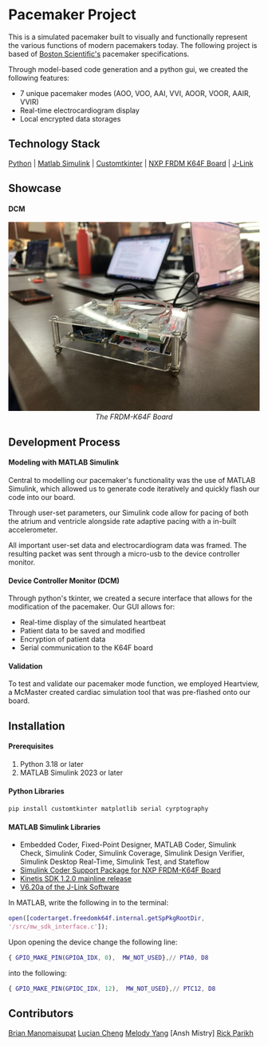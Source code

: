 # Pacemaker Project
This is a simulated pacemaker built to visually and functionally represent the various functions of modern pacemakers today. The following project is based of [Boston Scientific's](https://www.bostonscientific.com/en-US/Home.html) pacemaker specifications. 

Through model-based code generation and a python gui, we created the following features:
- 7 unique pacemaker modes (AOO, VOO, AAI, VVI, AOOR, VOOR, AAIR, VVIR)
- Real-time electrocardiogram display
- Local encrypted data storages     

## Technology Stack
[Python](https://www.python.org/) | [Matlab Simulink](https://www.mathworks.com/products/simulink.html) | [Customtkinter](https://customtkinter.tomschimansky.com/) | [NXP FRDM K64F Board](https://www.nxp.com/design/design-center/development-boards/freedom-development-boards/mcu-boards/freedom-development-platform-for-kinetis-k64-k63-and-k24-mcus:FRDM-K64F) | [J-Link](https://www.segger.com/downloads/jlink/)

## Showcase 
#### DCM
<p align="center">
  <img src="Images\K64F-Board.jpg" alt="Intro Screen Dark" />
  <br>
  <em>The FRDM-K64F Board</em>
</p>


## Development Process
#### Modeling with MATLAB Simulink
Central to modelling our pacemaker's functionality was the use of MATLAB Simulink, which allowed us to generate code iteratively and quickly flash our code into our board. 

Through user-set parameters, our Simulink code allow for pacing of both the atrium and ventricle alongside rate adaptive pacing with a in-built accelerometer. 

All important user-set data and electrocardiogram data was framed. The resulting packet was sent through a micro-usb to the device controller monitor.  
#### Device Controller Monitor (DCM)
Through python's tkinter, we created a secure interface that allows for the modification of the pacemaker. Our GUI allows for:
- Real-time display of the simulated heartbeat
- Patient data to be saved and modified
- Encryption of patient data
- Serial communication to the K64F board

#### Validation
To test and validate our pacemaker mode function, we employed Heartview, a McMaster created cardiac simulation tool that was pre-flashed onto our board.

## Installation
#### Prerequisites
1. Python 3.18 or later
2. MATLAB Simulink 2023 or later

#### Python Libraries 
```bash
pip install customtkinter matplotlib serial cyrptography 
```

#### MATLAB Simulink Libraries
- Embedded Coder, Fixed-Point Designer, MATLAB Coder, Simulink Check, Simulink Coder, Simulink Coverage, Simulink Design Verifier, Simulink Desktop Real-Time, Simulink Test, and Stateflow
- [Simulink Coder Support Package for NXP FRDM-K64F Board](https://www.mathworks.com/matlabcentral/fileexchange/55318-simulink-coder-support-package-for-nxp-frdm-k64f-board#:~:text=Simulink%C2%AE%20Coder%E2%84%A2%20Support,K64F%20peripherals%20and%20communication%20interfaces.)
- [Kinetis SDK 1.2.0 mainline release](https://www.nxp.com/design/design-center/designs/software-development-kit-for-kinetis-mcus:KINETIS-SDK)
- [V6.20a of the J-Link Software](https://www.segger.com/downloads/jlink/)

In MATLAB, write the following in to the terminal:
```matlab
open([codertarget.freedomk64f.internal.getSpPkgRootDir,
'/src/mw_sdk_interface.c']);
```
Upon opening the device change the following line:
```matlab
{ GPIO_MAKE_PIN(GPIOA_IDX, 0),  MW_NOT_USED},// PTA0, D8
```
into the following:
```matlab
{ GPIO_MAKE_PIN(GPIOC_IDX, 12),  MW_NOT_USED},// PTC12, D8
```


## Contributors
[Brian Manomaisupat](https://www.linkedin.com/in/brian-mano/)
[Lucian Cheng](https://www.linkedin.com/in/luciancheng/)
[Melody Yang](https://www.linkedin.com/in/mai-melody-yang/)
[Ansh Mistry]
[Rick Parikh](https://www.linkedin.com/in/rickparikh/)

